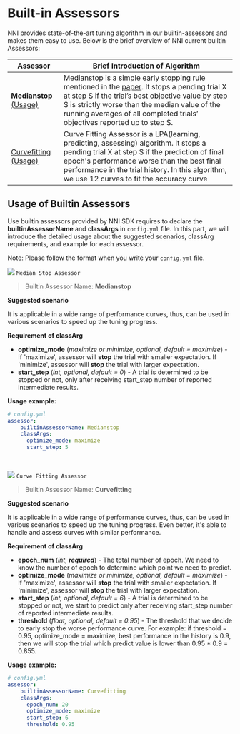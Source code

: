 # Built-in Assessors

NNI provides state-of-the-art tuning algorithm in our builtin-assessors and makes them easy to use. Below is the brief overview of NNI current builtin Assessors:

|Assessor|Brief Introduction of Algorithm|
|---|---|
|**Medianstop** [(Usage)](#MedianStop)|Medianstop is a simple early stopping rule mentioned in the [paper](https://static.googleusercontent.com/media/research.google.com/en//pubs/archive/46180.pdf). It stops a pending trial X at step S if the trial’s best objective value by step S is strictly worse than the median value of the running averages of all completed trials’ objectives reported up to step S.|
|[Curvefitting](https://github.com/Microsoft/nni/blob/master/src/sdk/pynni/nni/curvefitting_assessor/README.md) [(Usage)](#Curvefitting)|Curve Fitting Assessor is a LPA(learning, predicting, assessing) algorithm. It stops a pending trial X at step S if the prediction of final epoch's performance worse than the best final performance in the trial history. In this algorithm, we use 12 curves to fit the accuracy curve|

## Usage of Builtin Assessors

Use builtin assessors provided by NNI SDK requires to declare the  **builtinAssessorName** and **classArgs** in `config.yml` file. In this part, we will introduce the detailed usage about the suggested scenarios, classArg requirements, and example for each assessor.

Note: Please follow the format when you write your `config.yml` file.

<a name="MedianStop"></a>

![](https://placehold.it/15/1589F0/000000?text=+) `Median Stop Assessor`

> Builtin Assessor Name: **Medianstop**

**Suggested scenario**

It is applicable in a wide range of performance curves, thus, can be used in various scenarios to speed up the tuning progress.

**Requirement of classArg**

* **optimize_mode** (*maximize or minimize, optional, default = maximize*) - If 'maximize', assessor will **stop** the trial with smaller expectation. If 'minimize', assessor will **stop** the trial with larger expectation.
* **start_step** (*int, optional, default = 0*) - A trial is determined to be stopped or not, only after receiving start_step number of reported intermediate results.

**Usage example:**

```yaml
# config.yml
assessor:
    builtinAssessorName: Medianstop
    classArgs:
      optimize_mode: maximize
      start_step: 5
```

<br>

<a name="Curvefitting"></a>

![](https://placehold.it/15/1589F0/000000?text=+) `Curve Fitting Assessor`

> Builtin Assessor Name: **Curvefitting**

**Suggested scenario**

It is applicable in a wide range of performance curves, thus, can be used in various scenarios to speed up the tuning progress. Even better, it's able to handle and assess curves with similar performance.

**Requirement of classArg**

* **epoch_num** (*int, **required***) - The total number of epoch. We need to know the number of epoch to determine which point we need to predict.
* **optimize_mode** (*maximize or minimize, optional, default = maximize*) - If 'maximize', assessor will **stop** the trial with smaller expectation. If 'minimize', assessor will **stop** the trial with larger expectation.
* **start_step** (*int, optional, default = 6*) - A trial is determined to be stopped or not, we start to predict only after receiving start_step number of reported intermediate results.
* **threshold** (*float, optional, default = 0.95*) - The threshold that we decide to early stop the worse performance curve. For example: if threshold = 0.95, optimize_mode = maximize, best performance in the history is 0.9, then we will stop the trial which predict value is lower than 0.95 * 0.9 = 0.855.

**Usage example:**

```yaml
# config.yml
assessor:
    builtinAssessorName: Curvefitting
    classArgs:
      epoch_num: 20
      optimize_mode: maximize
      start_step: 6
      threshold: 0.95
```